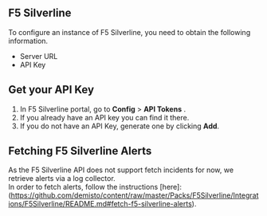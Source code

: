 ## F5 Silverline

To configure an instance of F5 Silverline, you need to obtain the following information.

* Server URL
* API Key

## Get your API Key
1. In F5 Silverline portal, go to **Config** > **API Tokens** .
2. If you already have an API key you can find it there.
3. If you do not have an API Key, generate one by clicking **Add**.

## Fetching F5 Silverline Alerts

As the F5 Silverline API does not support fetch incidents for now, we retrieve alerts via a log collector.   
In order to fetch alerts, follow the instructions [here]: (https://github.com/demisto/content/raw/master/Packs/F5Silverline/Integrations/F5Silverline/README.md#fetch-f5-silverline-alerts).